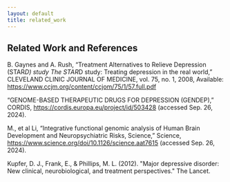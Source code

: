 ```yaml
---
layout: default
title: related_work
---
```


## Related Work and References

B. Gaynes and A. Rush, “Treatment Alternatives to Relieve Depression (STAR*D) study The STAR*D study: Treating depression in the real world,” CLEVELAND CLINIC JOURNAL OF MEDICINE, vol. 75, no. 1, 2008, Available: https://www.ccjm.org/content/ccjom/75/1/57.full.pdf

“GENOME-BASED THERAPEUTIC DRUGS FOR DEPRESSION (GENDEP),” CORDIS, https://cordis.europa.eu/project/id/503428 (accessed Sep. 26, 2024).

M., et al Li, “Integrative functional genomic analysis of Human Brain Development and Neuropsychiatric Risks, Science,” Science, https://www.science.org/doi/10.1126/science.aat7615 (accessed Sep. 26, 2024).

Kupfer, D. J., Frank, E., & Phillips, M. L. (2012). "Major depressive disorder: New clinical, neurobiological, and treatment perspectives." The Lancet.
